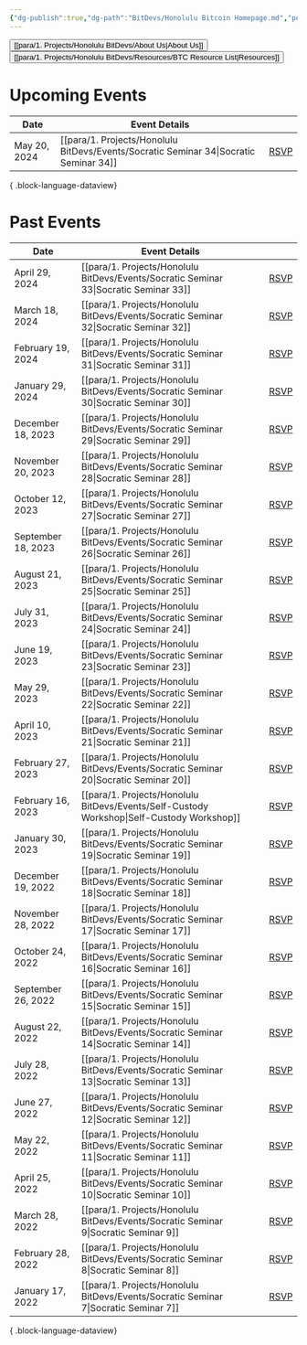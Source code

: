 ```yaml
---
{"dg-publish":true,"dg-path":"BitDevs/Honolulu Bitcoin Homepage.md","permalink":"/bit-devs/honolulu-bitcoin-homepage/","title":"Honolulu Bitcoin","tags":["bitdevs","bitcoin","hawaii","gardenEntry","gardenEntry","gardenEntry"],"noteIcon":"3","created":"2023-04-11T12:09:30.005-10:00","updated":"2023-10-19T20:59:35.310-10:00"}
---
```



<button class="obsidian-button">[[para/1. Projects/Honolulu BitDevs/About Us\|About Us]]</button> <button class="obsidian-button">[[para/1. Projects/Honolulu BitDevs/Resources/BTC Resource List\|Resources]]</button>

# Upcoming Events
| Date         | Event Details                                                                            |                                                                  |
| ------------ | ---------------------------------------------------------------------------------------- | ---------------------------------------------------------------- |
| May 20, 2024 | [[para/1. Projects/Honolulu BitDevs/Events/Socratic Seminar 34\|Socratic Seminar 34]] | [RSVP](https://www.meetup.com/honolulu-bitdevs/events/300797909) |

{ .block-language-dataview}

# Past Events
| Date               | Event Details                                                                                |                                                                   |
| ------------------ | -------------------------------------------------------------------------------------------- | ----------------------------------------------------------------- |
| April 29, 2024     | [[para/1. Projects/Honolulu BitDevs/Events/Socratic Seminar 33\|Socratic Seminar 33]]     | [RSVP](https://www.meetup.com/honolulu-bitdevs/events/300465601/) |
| March 18, 2024     | [[para/1. Projects/Honolulu BitDevs/Events/Socratic Seminar 32\|Socratic Seminar 32]]     | [RSVP](https://www.meetup.com/honolulu-bitdevs/events/298389357/) |
| February 19, 2024  | [[para/1. Projects/Honolulu BitDevs/Events/Socratic Seminar 31\|Socratic Seminar 31]]     | [RSVP](https://www.meetup.com/honolulu-bitdevs/events/298389326/) |
| January 29, 2024   | [[para/1. Projects/Honolulu BitDevs/Events/Socratic Seminar 30\|Socratic Seminar 30]]     | [RSVP](https://www.meetup.com/honolulu-bitdevs/events/298253658/) |
| December 18, 2023  | [[para/1. Projects/Honolulu BitDevs/Events/Socratic Seminar 29\|Socratic Seminar 29]]     | [RSVP](https://www.meetup.com/honolulu-bitdevs/events/296852082/) |
| November 20, 2023  | [[para/1. Projects/Honolulu BitDevs/Events/Socratic Seminar 28\|Socratic Seminar 28]]     | [RSVP](https://www.meetup.com/honolulu-bitdevs/events/296852078/) |
| October 12, 2023   | [[para/1. Projects/Honolulu BitDevs/Events/Socratic Seminar 27\|Socratic Seminar 27]]     | [RSVP](https://www.meetup.com/honolulu-bitdevs/events/296270442/) |
| September 18, 2023 | [[para/1. Projects/Honolulu BitDevs/Events/Socratic Seminar 26\|Socratic Seminar 26]]     | [RSVP](https://www.meetup.com/honolulu-bitdevs/events/295946682)  |
| August 21, 2023    | [[para/1. Projects/Honolulu BitDevs/Events/Socratic Seminar 25\|Socratic Seminar 25]]     | [RSVP](https://www.meetup.com/honolulu-bitdevs/events/295274267)  |
| July 31, 2023      | [[para/1. Projects/Honolulu BitDevs/Events/Socratic Seminar 24\|Socratic Seminar 24]]     | [RSVP](https://www.meetup.com/honolulu-bitdevs/events/294387797)  |
| June 19, 2023      | [[para/1. Projects/Honolulu BitDevs/Events/Socratic Seminar 23\|Socratic Seminar 23]]     | [RSVP](https://www.meetup.com/honolulu-bitdevs/events/294114765/) |
| May 29, 2023       | [[para/1. Projects/Honolulu BitDevs/Events/Socratic Seminar 22\|Socratic Seminar 22]]     | [RSVP](https://www.meetup.com/honolulu-bitdevs/events/293071352/) |
| April 10, 2023     | [[para/1. Projects/Honolulu BitDevs/Events/Socratic Seminar 21\|Socratic Seminar 21]]     | [RSVP](https://www.meetup.com/honolulu-bitdevs/events/292203949/) |
| February 27, 2023  | [[para/1. Projects/Honolulu BitDevs/Events/Socratic Seminar 20\|Socratic Seminar 20]]     | [RSVP](https://www.meetup.com/honolulu-bitdevs/events/291647400/) |
| February 16, 2023  | [[para/1. Projects/Honolulu BitDevs/Events/Self-Custody Workshop\|Self-Custody Workshop]] | [RSVP](https://www.meetup.com/honolulu-bitdevs/events/283132091/) |
| January 30, 2023   | [[para/1. Projects/Honolulu BitDevs/Events/Socratic Seminar 19\|Socratic Seminar 19]]     | [RSVP](https://www.meetup.com/honolulu-bitdevs/events/290866266)  |
| December 19, 2022  | [[para/1. Projects/Honolulu BitDevs/Events/Socratic Seminar 18\|Socratic Seminar 18]]     | [RSVP](https://www.meetup.com/honolulu-bitdevs/events/290234465/) |
| November 28, 2022  | [[para/1. Projects/Honolulu BitDevs/Events/Socratic Seminar 17\|Socratic Seminar 17]]     | [RSVP](https://www.meetup.com/honolulu-bitdevs/events/289878839/) |
| October 24, 2022   | [[para/1. Projects/Honolulu BitDevs/Events/Socratic Seminar 16\|Socratic Seminar 16]]     | [RSVP](https://www.meetup.com/honolulu-bitdevs/events/289127323/) |
| September 26, 2022 | [[para/1. Projects/Honolulu BitDevs/Events/Socratic Seminar 15\|Socratic Seminar 15]]     | [RSVP](https://meetu.ps/e/Lq4sp/M2dkz/i)                          |
| August 22, 2022    | [[para/1. Projects/Honolulu BitDevs/Events/Socratic Seminar 14\|Socratic Seminar 14]]     | [RSVP](https://www.meetup.com/honolulu-bitdevs/events/287894171/) |
| July 28, 2022      | [[para/1. Projects/Honolulu BitDevs/Events/Socratic Seminar 13\|Socratic Seminar 13]]     | [RSVP](https://www.meetup.com/honolulu-bitdevs/events/287219822/) |
| June 27, 2022      | [[para/1. Projects/Honolulu BitDevs/Events/Socratic Seminar 12\|Socratic Seminar 12]]     | [RSVP](https://www.meetup.com/honolulu-bitdevs/events/286407334/) |
| May 22, 2022       | [[para/1. Projects/Honolulu BitDevs/Events/Socratic Seminar 11\|Socratic Seminar 11]]     | [RSVP](https://www.meetup.com/honolulu-bitdevs/events/285894161)  |
| April 25, 2022     | [[para/1. Projects/Honolulu BitDevs/Events/Socratic Seminar 10\|Socratic Seminar 10]]     | [RSVP](https://www.meetup.com/honolulu-bitdevs/events/285244617)  |
| March 28, 2022     | [[para/1. Projects/Honolulu BitDevs/Events/Socratic Seminar 9\|Socratic Seminar 9]]       | [RSVP](https://www.meetup.com/honolulu-bitdevs/events/284671355)  |
| February 28, 2022  | [[para/1. Projects/Honolulu BitDevs/Events/Socratic Seminar 8\|Socratic Seminar 8]]       | [RSVP](https://www.meetup.com/honolulu-bitdevs/events/283910858)  |
| January 17, 2022   | [[para/1. Projects/Honolulu BitDevs/Events/Socratic Seminar 7\|Socratic Seminar 7]]       | [RSVP](https://www.meetup.com/honolulu-bitdevs/events/283132091/) |

{ .block-language-dataview}